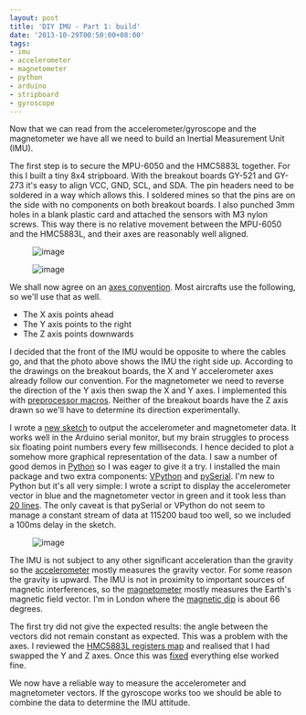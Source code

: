 ```yaml
---
layout: post
title: 'DIY IMU - Part 1: build'
date: '2013-10-29T00:50:00+08:00'
tags:
- imu
- accelerometer
- magnetometer
- python
- arduino
- stripboard
- gyroscope
---
```

Now that we can read from the accelerometer/gyroscope and the magnetometer we have all we need to build an Inertial Measurement Unit (IMU).

The first step is to secure the MPU-6050 and the HMC5883L together. For this I built a tiny 8x4 stripboard. With the breakout boards GY-521 and GY-273 it's easy to align VCC, GND, SCL, and SDA. The pin headers need to be soldered in a way which allows this. I soldered mines so that the pins are on the side with no components on both breakout boards. I also punched 3mm holes in a blank plastic card and attached the sensors with M3 nylon screws. This way there is no relative movement between the MPU-6050 and the HMC5883L, and their axes are reasonably well aligned.

<figure data-orig-height="222" data-orig-width="280"><img alt="image" src="https://64.media.tumblr.com/4068e4e9ce2def8328cd8d6e32bb265f/d452b2cfbe3bfdf6-ee/s540x810/d3147d149b34c1fee16073c49f83fe12b2085671.jpg" data-orig-height="222" data-orig-width="280"></figure>

<figure class="tmblr-full" data-orig-height="300" data-orig-width="400"><img alt="image" src="https://64.media.tumblr.com/0e4bf73cff64ab5492205508bfdd2104/d452b2cfbe3bfdf6-a6/s540x810/30aa8ad53793500b8589e67ab3190bdd050ca8ce.jpg" data-orig-height="300" data-orig-width="400"></figure>

We shall now agree on an [axes convention](https://en.wikipedia.org/wiki/Axes_conventions). Most aircrafts use the following, so we'll use that as well.

- The X axis points ahead
- The Y axis points to the right
- The Z axis points downwards

I decided that the front of the IMU would be opposite to where the cables go, and that the photo above shows the IMU the right side up. According to the drawings on the breakout boards, the X and Y accelerometer axes already follow our convention. For the magnetometer we need to reverse the direction of the Y axis then swap the X and Y axes. I implemented this with [preprocessor macros](https://github.com/marcv81/quadcopter/blob/322f3bd33da00e50fe8f5c1d2fc6bed426e20a90/libraries/IMU/IMU.h). Neither of the breakout boards have the Z axis drawn so we'll have to determine its direction experimentally.

I wrote a [new sketch](https://github.com/marcv81/quadcopter/blob/322f3bd33da00e50fe8f5c1d2fc6bed426e20a90/sketches/RawIMUTest/RawIMUTest.ino) to output the accelerometer and magnetometer data. It works well in the Arduino serial monitor, but my brain struggles to process six floating point numbers every few milliseconds. I hence decided to plot a somehow more graphical representation of the data. I saw a number of good demos in [Python](https://www.python.org/) so I was eager to give it a try. I installed the main package and two extra components: [VPython](https://www.vpython.org/) and [pySerial](https://pyserial.sourceforge.net/). I'm new to Python but it's all very simple: I wrote a script to display the accelerometer vector in blue and the magnetometer vector in green and it took less than [20 lines](https://github.com/marcv81/quadcopter/blob/322f3bd33da00e50fe8f5c1d2fc6bed426e20a90/python/RawIMUTest/RawIMUTest.py). The only caveat is that pySerial or VPython do not seem to manage a constant stream of data at 115200 baud too well, so we included a 100ms delay in the sketch.

<figure class="tmblr-full" data-orig-height="451" data-orig-width="430"><img alt="image" src="https://64.media.tumblr.com/92d32bb4e8520e98fed15e0019f1269c/d452b2cfbe3bfdf6-a1/s540x810/5fe3984e40999610f77eab9724144547017b9406.jpg" data-orig-height="451" data-orig-width="430"></figure>

The IMU is not subject to any other significant acceleration than the gravity so the [accelerometer](https://en.wikipedia.org/wiki/Accelerometer) mostly measures the gravity vector. For some reason the gravity is upward. The IMU is not in proximity to important sources of magnetic interferences, so the [magnetometer](https://en.wikipedia.org/wiki/Magnetometer) mostly measures the Earth's magnetic field vector. I'm in London where the [magnetic dip](https://www.geomag.bgs.ac.uk/data_service/models_compass/wmm_calc.html) is about 66 degrees.

The first try did not give the expected results: the angle between the vectors did not remain constant as expected. This was a problem with the axes. I reviewed the [HMC5883L registers map](https://www51.honeywell.com/aero/common/documents/myaerospacecatalog-documents/Defense_Brochures-documents/HMC5883L_3-Axis_Digital_Compass_IC.pdf) and realised that I had swapped the Y and Z axes. Once this was [fixed](https://github.com/marcv81/quadcopter/commit/ad3171cef16887ff457030b971b38fec3f5d2374) everything else worked fine.

We now have a reliable way to measure the accelerometer and magnetometer vectors. If the gyroscope works too we should be able to combine the data to determine the IMU attitude.
